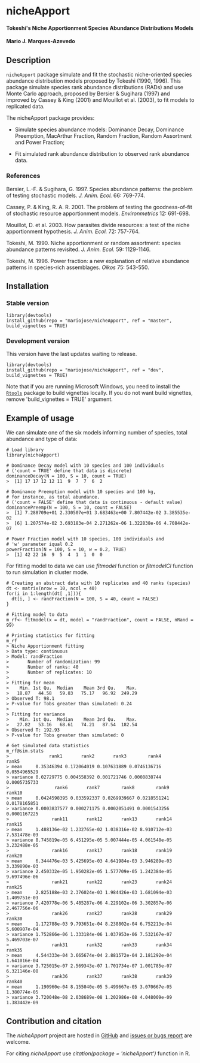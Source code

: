 nicheApport
===========

#### Tokeshi's Niche Apportionment Species Abundance Distributions Models

**Mario J. Marques-Azevedo**

Description
-----------

`nicheApport` package simulate and fit the stochastic niche-oriented
species abundance distribution models proposed by Tokeshi (1990, 1996).
This package simulate species rank abundance distributions (RADs) and
use Monte Carlo approach, proposed by Bersier & Sugihara (1997) and
improved by Cassey & King (2001) and Mouillot et al. (2003), to fit
models to replicated data.

The nicheApport package provides:

-   Simulate species abundance models: Dominance Decay, Dominance
    Preemption, MacArthur Fraction, Random Fraction, Random Assortment
    and Power Fraction;

-   Fit simulated rank abundance distribution to observed rank
    abundance data.

### References

Bersier, L.-F. & Sugihara, G. 1997. Species abundance patterns: the
problem of testing stochastic models. *J. Anim. Ecol.* 66: 769-774.

Cassey, P. & King, R. A. R. 2001. The problem of testing the
goodness-of-fit of stochastic resource apportionment models.
*Environmetrics* 12: 691-698.

Mouillot, D. et al. 2003. How parasites divide resources: a test of the
niche apportionment hypothesis. *J. Anim. Ecol.* 72: 757-764.

Tokeshi, M. 1990. Niche apportionment or random assortment: species
abundance patterns revisited. *J. Anim. Ecol.* 59: 1129-1146.

Tokeshi, M. 1996. Power fraction: a new explanation of relative
abundance patterns in species-rich assemblages. *Oikos* 75: 543-550.

Installation
------------

### Stable version

    library(devtools)
    install_github(repo = "mariojose/nicheApport", ref = "master", build_vignettes = TRUE)

### Development version

This version have the last updates waiting to release.

    library(devtools)
    install_github(repo = "mariojose/nicheApport", ref = "dev", build_vignettes = TRUE)

Note that if you are running Microsoft Windows, you need to install the
[`Rtools`](https://cran.r-project.org/bin/windows/Rtools/index.html)
package to build vignettes locally. If you do not want build vignettes,
remove 'build\_vignettes = TRUE' argument.

Example of usage
----------------

We can simulate one of the six models informing number of species, total
abundance and type of data:

    # Load library
    library(nicheApport)

    # Dominance Decay model with 10 species and 100 individuals
    # ('count = TRUE' define that data is discrete)
    dominanceDecay(N = 100, S = 10, count = TRUE)
    >  [1] 17 17 12 12 11  9  7  7  6  2

    # Dominance Preemption model with 10 species and 100 kg,
    # for instance, as total abundance.
    # ('count = FALSE' define that data is continuous - default value)
    dominancePreemp(N = 100, S = 10, count = FALSE)
    >  [1] 7.288709e+01 2.330507e+01 3.683463e+00 7.807442e-02 3.385535e-02
    >  [6] 1.207574e-02 3.693183e-04 2.271262e-06 1.322838e-06 4.708442e-07

    # Power Fraction model with 10 species, 100 individuals and
    # 'w' parameter iqual 0.2
    powerFraction(N = 100, S = 10, w = 0.2, TRUE)
    >  [1] 42 22 16  9  5  4  1  1  0  0

For fitting model to data we can use *fitmodel* function or *fitmodelCl*
function to run simulation in cluster mode.

    # Creating an abstract data with 10 replicates and 40 ranks (species)
    dt <- matrix(nrow = 10, ncol = 40)
    for(i in 1:length(dt[ ,1])){
      dt[i, ] <- randFraction(N = 100, S = 40, count = FALSE)
    }

    # Fitting model to data
    m_rf<- fitmodel(x = dt, model = "randFraction", count = FALSE, nRand = 99)

    # Printing statistics for fitting
    m_rf
    > Niche Apportionment fitting
    > Data type: continuous 
    > Model: randFraction 
    >       Number of randomization: 99 
    >       Number of ranks: 40 
    >       Number of replicates: 10 
    > 
    > Fitting for mean
    >    Min. 1st Qu.  Median    Mean 3rd Qu.    Max. 
    >   18.87   44.58   59.83   75.17   96.92  249.29 
    > Observed T: 98.1 
    > P-value for Tobs greater than simulated: 0.24 
    > 
    > Fitting for variance
    >    Min. 1st Qu.  Median    Mean 3rd Qu.    Max. 
    >   27.82   53.16   68.61   74.21   87.54  182.54 
    > Observed T: 192.93 
    > P-value for Tobs greater than simulated: 0

    # Get simulated data statistics
    m_rf@sim.stats
    >               rank1       rank2       rank3        rank4        rank5
    > mean     0.35346394 0.172064019 0.107631889 0.0746136716 0.0554965529
    > variance 0.02729775 0.004558392 0.001721746 0.0008838744 0.0005735733
    >                 rank6       rank7        rank8        rank9       rank10
    > mean     0.0424598395 0.033592337 0.0269939667 0.0218551241 0.0178165851
    > variance 0.0003837577 0.000271175 0.0002051491 0.0001543256 0.0001167225
    >                rank11       rank12       rank13       rank14       rank15
    > mean     1.488136e-02 1.232765e-02 1.038316e-02 8.910712e-03 7.531478e-03
    > variance 8.745819e-05 6.451295e-05 5.007444e-05 4.061548e-05 3.232488e-05
    >                rank16       rank17       rank18       rank19       rank20
    > mean     6.344476e-03 5.425695e-03 4.641984e-03 3.946289e-03 3.339890e-03
    > variance 2.450332e-05 1.950282e-05 1.577709e-05 1.242384e-05 9.697496e-06
    >                rank21       rank22       rank23       rank24       rank25
    > mean     2.825188e-03 2.376024e-03 1.984426e-03 1.681094e-03 1.409751e-03
    > variance 7.420778e-06 5.485287e-06 4.229102e-06 3.302857e-06 2.467756e-06
    >                rank26       rank27       rank28       rank29       rank30
    > mean     1.172788e-03 9.793651e-04 8.238802e-04 6.752213e-04 5.600907e-04
    > variance 1.752866e-06 1.333184e-06 1.037953e-06 7.532167e-07 5.469703e-07
    >                rank31       rank32       rank33       rank34       rank35
    > mean     4.544333e-04 3.665674e-04 2.881572e-04 2.181292e-04 1.641016e-04
    > variance 3.725015e-07 2.569343e-07 1.701734e-07 1.001785e-07 6.321146e-08
    >                rank36       rank37       rank38       rank39       rank40
    > mean     1.190960e-04 8.155040e-05 5.499667e-05 3.070667e-05 1.380774e-05
    > variance 3.720048e-08 2.038689e-08 1.202986e-08 4.048009e-09 1.383442e-09

Contribution and citation
-------------------------

The *nicheApport* project are hosted in
[GitHub](https://github.com/mariojose/nicheApport/) and [issues or bugs
report](https://github.com/mariojose/nicheApport/issues) are welcome.

For citing *nicheApport* use *citation(package = 'nicheApport')*
function in R.
